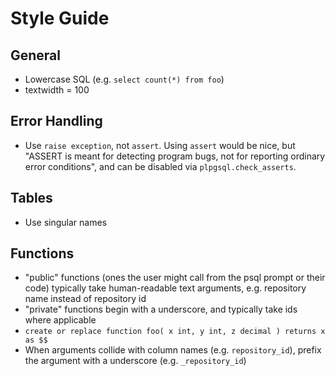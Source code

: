 Style Guide
===========

## General
- Lowercase SQL (e.g. `select count(*) from foo`)
- textwidth = 100

## Error Handling
- Use `raise exception`, not `assert`.  Using `assert` would be nice, but "ASSERT is meant for
  detecting program bugs, not for reporting ordinary error conditions", and can be disabled via
  `plpgsql.check_asserts`.

## Tables
- Use singular names

## Functions
- "public" functions (ones the user might call from the psql prompt or their code) typically take
  human-readable text arguments, e.g. repository name instead of repository id
- "private" functions begin with a underscore, and typically take ids where applicable
- `create or replace function foo( x int, y int, z decimal ) returns x as $$`
- When arguments collide with column names (e.g. `repository_id`), prefix the argument with a
  underscore (e.g. `_repository_id`)
